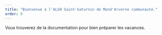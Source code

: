 ```yaml
---
title: "Bienvenue à l'ALSH Saint-Saturnin de Mond'Arverne communauté."
order: 0
---
```

Vous trouverez de la documentation pour bien préparer les vacances. 